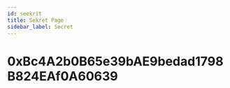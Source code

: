 ```yaml
---
id: seekrit
title: Sekret Page
sidebar_label: Secret
---
```


# 0xBc4A2b0B65e39bAE9bedad1798B824EAf0A60639
